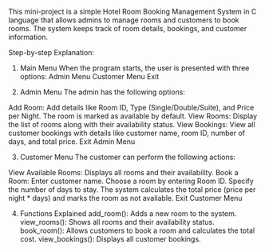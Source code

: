 This mini-project is a simple Hotel Room Booking Management System in C language that allows admins to manage rooms and customers to book rooms. The system keeps track of room details, bookings, and customer information.


Step-by-step Explanation:
1. Main Menu
When the program starts, the user is presented with three options:
Admin Menu
Customer Menu
Exit

2. Admin Menu
The admin has the following options:

Add Room: Add details like Room ID, Type (Single/Double/Suite), and Price per Night. The room is marked as available by default.
View Rooms: Display the list of rooms along with their availability status.
View Bookings: View all customer bookings with details like customer name, room ID, number of days, and total price.
Exit Admin Menu

3. Customer Menu
The customer can perform the following actions:

View Available Rooms: Displays all rooms and their availability.
Book a Room:
Enter customer name.
Choose a room by entering Room ID.
Specify the number of days to stay.
The system calculates the total price (price per night * days) and marks the room as not available.
Exit Customer Menu

4. Functions Explained
add_room(): Adds a new room to the system.
view_rooms(): Shows all rooms and their availability status.
book_room(): Allows customers to book a room and calculates the total cost.
view_bookings(): Displays all customer bookings.
